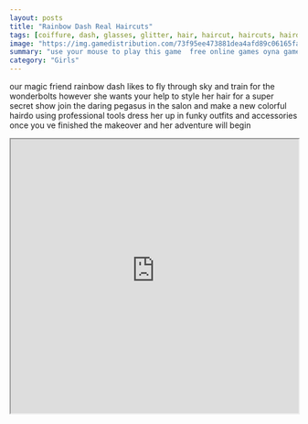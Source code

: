 ```yaml
---
layout: posts
title: "Rainbow Dash Real Haircuts"
tags: [coiffure, dash, glasses, glitter, hair, haircut, haircuts, hairdresser, hairstyle, little, makeover, pony, rainbow, real, salon, simulation, free, online, games, oyna, game, free, games, play, play, games]
image: "https://img.gamedistribution.com/73f95ee473881dea4afd89c06165fa66.jpg"
summary: "use your mouse to play this game  free online games oyna game free games play play games"
category: "Girls"
---
```


our magic friend rainbow dash likes to fly through sky and train for the wonderbolts however she wants your help to style her hair for a super secret show join the daring pegasus in the salon and make a new colorful hairdo using professional tools dress her up in funky outfits and accessories once you ve finished the makeover and her adventure will begin

<iframe width="100%" height="480px;" src="https://flash.gamedistribution.com?game=73f95ee473881dea4afd89c06165fa66"></iframe>